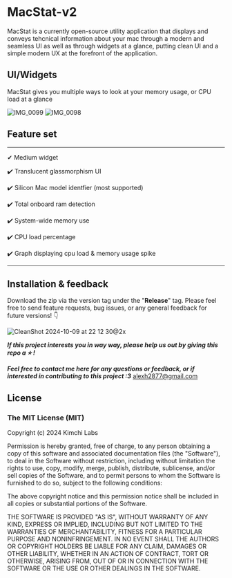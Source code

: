 
# MacStat-v2 # 


MacStat is a currently open-source utility application that displays and conveys tehcnical information about your mac through a modern and seamless UI as well as through widgets at a glance, putting clean UI and a simple modern UX at the forefront of the application.


## UI/Widgets ##


 MacStat gives you multiple ways to look at your memory usage, or CPU load at a glance

![IMG_0099](https://github.com/user-attachments/assets/6d19f961-b833-4f93-9c42-f2b7be218cde)
![IMG_0098](https://github.com/user-attachments/assets/21327cd0-bced-4523-858d-117229ccc3a6)




## Feature set ##
___
✔ Medium widget

✔️ Translucent glassmorphism UI

✔️ Silicon Mac model identfier (most supported)

✔️ Total onboard ram detection

✔️ System-wide memory use 

✔️ CPU load percentage

✔️ Graph displaying cpu load & memory usage spike


___

## Installation & feedback ##

 Download the zip via the version tag under the "__Release__" tag. Please feel free to send feature requests, bug issues, or any general feedback for future versions! 👇


 ![CleanShot 2024-10-09 at 22 12 30@2x](https://github.com/user-attachments/assets/ed4fb9fc-18af-4b31-b666-132a5be07699)



***If this project interests you in way way, please help us out by giving this repo a ⭐️ !***

***Feel free to contact me here for any questions or feedback, or if interested in contributing to this project :3***
alexh2877@gmail.com

## License ##
### The MIT License (MIT)

Copyright (c) 2024 Kimchi Labs

Permission is hereby granted, free of charge, to any person obtaining a copy of this software and associated documentation files (the "Software"), to deal in the Software without restriction, including without limitation the rights to use, copy, modify, merge, publish, distribute, sublicense, and/or sell copies of the Software, and to permit persons to whom the Software is furnished to do so, subject to the following conditions:

The above copyright notice and this permission notice shall be included in all copies or substantial portions of the Software.

THE SOFTWARE IS PROVIDED "AS IS", WITHOUT WARRANTY OF ANY KIND, EXPRESS OR IMPLIED, INCLUDING BUT NOT LIMITED TO THE WARRANTIES OF MERCHANTABILITY, FITNESS FOR A PARTICULAR PURPOSE AND NONINFRINGEMENT. IN NO EVENT SHALL THE AUTHORS OR COPYRIGHT HOLDERS BE LIABLE FOR ANY CLAIM, DAMAGES OR OTHER LIABILITY, WHETHER IN AN ACTION OF CONTRACT, TORT OR OTHERWISE, ARISING FROM, OUT OF OR IN CONNECTION WITH THE SOFTWARE OR THE USE OR OTHER DEALINGS IN THE SOFTWARE.


